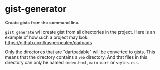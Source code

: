 # gist-generator
Create gists from the command line.

`gist generate` will create gist from all directories in the project. Here is an example of how such a project may look:
https://github.com/kasperpeulen/dartpads

Only the directories that are "dartpadable" will be converted to gists. 
This means that the directory contains a `web` directory. And that files in this directory can only be named `index.html,main.dart` or `styles.css`.
